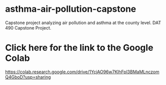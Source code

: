 # asthma-air-pollution-capstone
Capstone project analyzing air pollution and asthma at the county level. DAT 490 Capstone Project.

# Click here for the link to the Google Colab 
https://colab.research.google.com/drive/1YcjAO96w7KlhFpl3BMaMLnczomQ4GboD?usp=sharing
